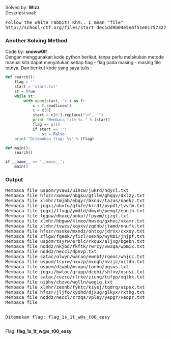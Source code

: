 Solved by: <b>Wizz</b>
<br />Deskripsi soal:
<pre>
Follow the white rabbit! Khm.. I mean "file" 
http://school-ctf.org/files/start_dec1dd9b04e5e6f51e017573270dec210106031a.zip
</pre>

<h3>Another Solving Method</h3>
Code by: <b>snoww0lf</b><br />
Dengan menggunakan kode python berikut, tanpa perlu melakukan metode manual kita dapat menyatukan setiap flag - flag pada masing - masing file txtnya. Dan berikut kode yang saya tulis :

```python
def search():
	flag = ''
	start = 'start.txt'
	st = True
	while st:
		with open(start, 'r') as f:
			x = f.readlines()
			c = x[0]
			start = c[6:].replace("\n", "")
			print "Membaca file %s " % (start)
			flag += x[1]
			if start == '':
				st = False
	print "Ditemukan flag: %s" % (flag)

def main():
	search()

if __name__ == '__main__':
	main()
```

<h3>Output</h3>
<pre>
Membaca file uspom/yvawi/uihcw/jukrd/ndycl.txt 
Membaca file hfxzr/xwvww/nbgku/gtllw/ghqqv/dxlzy.txt 
Membaca file xlmhr/tmjbb/ebqyr/bknuv/tazas/naehz.txt 
Membaca file jogxi/uhvfo/qfofe/krrdt/pvpdt/tvvfm.txt 
Membaca file jogxi/ffuqp/ymdld/dwyxh/pemgt/eunjh.txt 
Membaca file lgquw/dhuxg/pokut/fpyvm/cjzgt.txt 
Membaca file xlmhr/hbgww/klmeo/hwseq/gxhec/vxamr.txt 
Membaca file xlmhr/tvwzs/kqyxv/zqdnb/jtamd/nnufk.txt 
Membaca file hfxzr/nsxka/mxndz/ohtcg/jdrxx/cxxoy.txt 
Membaca file zflgw/fqeek/yfizl/oexhp/wymbi/jnjpf.txt 
Membaca file uspom/tsyrw/erblc/rkqux/aljxg/bgebn.txt 
Membaca file nqddz/nkjbd/fkftk/rwrcy/vwxqa/wpmix.txt 
Membaca file nqddz/neccl/dpnvp.txt 
Membaca file satac/olwyn/warao/ewnbf/rqeoc/whjcc.txt 
Membaca file uspom/tsyrw/nxxzp/nxogh/nvzjc/aitdh.txt 
Membaca file uspom/dzwpb/msupu/tonho/ugsxs.txt 
Membaca file jogxi/bwloc/qrapp/dcqhi/shfvv/osnsi.txt 
Membaca file satac/cuzco/rlrke/ziung/tufpp/xqlkk.txt 
Membaca file niphy/chzvq/wglln/wegig.txt 
Membaca file xlmhr/zeonb/fyktc/kiyej/tqdrq/sipsx.txt 
Membaca file hfxzr/jljfo/kyohd/djxug/glkyx/rxthg.txt 
Membaca file nqddz/neccl/zrzqs/vpley/yepgr/veopr.txt 
Membaca file  

Ditemukan flag: flag_1s_1t_w@s_t00_easy
</pre>
Flag: <b>flag_1s_1t_w@s_t00_easy</b>
